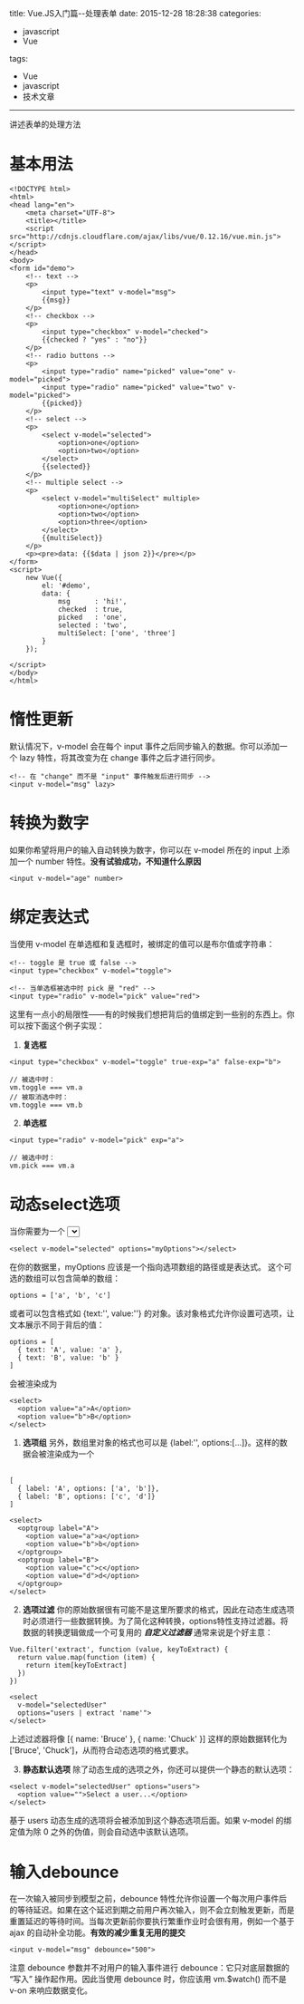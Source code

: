 title: Vue.JS入门篇--处理表单
date: 2015-12-28 18:28:38
categories: 
-	javascript
-	Vue

tags: 
-	Vue
-	javascript
-	技术文章

---

讲述表单的处理方法

<!--more-->

# 基本用法
```
<!DOCTYPE html>
<html>
<head lang="en">
    <meta charset="UTF-8">
    <title></title>
    <script src="http://cdnjs.cloudflare.com/ajax/libs/vue/0.12.16/vue.min.js"></script>
</head>
<body>
<form id="demo">
    <!-- text -->
    <p>
        <input type="text" v-model="msg">
        {{msg}}
    </p>
    <!-- checkbox -->
    <p>
        <input type="checkbox" v-model="checked">
        {{checked ? "yes" : "no"}}
    </p>
    <!-- radio buttons -->
    <p>
        <input type="radio" name="picked" value="one" v-model="picked">
        <input type="radio" name="picked" value="two" v-model="picked">
        {{picked}}
    </p>
    <!-- select -->
    <p>
        <select v-model="selected">
            <option>one</option>
            <option>two</option>
        </select>
        {{selected}}
    </p>
    <!-- multiple select -->
    <p>
        <select v-model="multiSelect" multiple>
            <option>one</option>
            <option>two</option>
            <option>three</option>
        </select>
        {{multiSelect}}
    </p>
    <p><pre>data: {{$data | json 2}}</pre></p>
</form>
<script>
    new Vue({
        el: '#demo',
        data: {
            msg      : 'hi!',
            checked  : true,
            picked   : 'one',
            selected : 'two',
            multiSelect: ['one', 'three']
        }
    });

</script>
</body>
</html>
```
# 惰性更新
默认情况下，v-model 会在每个 input 事件之后同步输入的数据。你可以添加一个 lazy 特性，将其改变为在 change 事件之后才进行同步。
```
<!-- 在 "change" 而不是 "input" 事件触发后进行同步 -->
<input v-model="msg" lazy>
```
# 转换为数字
如果你希望将用户的输入自动转换为数字，你可以在 v-model 所在的 input 上添加一个 number 特性。**没有试验成功，不知道什么原因**
```
<input v-model="age" number>
```

# 绑定表达式
当使用 v-model 在单选框和复选框时，被绑定的值可以是布尔值或字符串：
```
<!-- toggle 是 true 或 false -->
<input type="checkbox" v-model="toggle">

<!-- 当单选框被选中时 pick 是 "red" -->
<input type="radio" v-model="pick" value="red">
```
这里有一点小的局限性——有的时候我们想把背后的值绑定到一些别的东西上。你可以按下面这个例子实现：
1. **复选框**
```
<input type="checkbox" v-model="toggle" true-exp="a" false-exp="b">
```
```
// 被选中时：
vm.toggle === vm.a
// 被取消选中时：
vm.toggle === vm.b
```
2. **单选框**
```
<input type="radio" v-model="pick" exp="a">
```
```
// 被选中时：
vm.pick === vm.a
```

# 动态select选项
当你需要为一个 <select> 元素动态渲染列表选项时，推荐将 options 特性和 v-model 指令配合使用，这样当选项动态改变时，v-model 会正确地同步：
```
<select v-model="selected" options="myOptions"></select>
```
在你的数据里，myOptions 应该是一个指向选项数组的路径或是表达式。
这个可选的数组可以包含简单的数组：
```
options = ['a', 'b', 'c']
```
或者可以包含格式如 {text:'', value:''} 的对象。该对象格式允许你设置可选项，让文本展示不同于背后的值：
```
options = [
  { text: 'A', value: 'a' },
  { text: 'B', value: 'b' }
]
```
会被渲染成为
```
<select>
  <option value="a">A</option>
  <option value="b">B</option>
</select>
```
1. **选项组**
另外，数组里对象的格式也可以是 {label:'', options:[...]}。这样的数据会被渲染成为一个 <optgroup>：
```
[
  { label: 'A', options: ['a', 'b']},
  { label: 'B', options: ['c', 'd']}
]
```
```
<select>
  <optgroup label="A">
    <option value="a">a</option>
    <option value="b">b</option>
  </optgroup>
  <optgroup label="B">
    <option value="c">c</option>
    <option value="d">d</option>
  </optgroup>
</select>
```

2. **选项过滤**
你的原始数据很有可能不是这里所要求的格式，因此在动态生成选项时必须进行一些数据转换。为了简化这种转换，options特性支持过滤器。将数据的转换逻辑做成一个可复用的 ***自定义过滤器*** 通常来说是个好主意：
```
Vue.filter('extract', function (value, keyToExtract) {
  return value.map(function (item) {
    return item[keyToExtract]
  })
})
```
```
<select
  v-model="selectedUser"
  options="users | extract 'name'">
</select>
```
上述过滤器将像 [{ name: 'Bruce' }, { name: 'Chuck' }] 这样的原始数据转化为 ['Bruce', 'Chuck']，从而符合动态选项的格式要求。

3. **静态默认选项**
除了动态生成的选项之外，你还可以提供一个静态的默认选项：
```
<select v-model="selectedUser" options="users">
  <option value="">Select a user...</option>
</select>
```
基于 users 动态生成的选项将会被添加到这个静态选项后面。如果 v-model 的绑定值为除 0 之外的伪值，则会自动选中该默认选项。

# 输入debounce 
在一次输入被同步到模型之前，debounce 特性允许你设置一个每次用户事件后的等待延迟。如果在这个延迟到期之前用户再次输入，则不会立刻触发更新，而是重置延迟的等待时间。当每次更新前你要执行繁重作业时会很有用，例如一个基于 ajax 的自动补全功能。**有效的减少重复无用的提交**
```
<input v-model="msg" debounce="500">
```
注意 debounce 参数并不对用户的输入事件进行 debounce：它只对底层数据的 “写入” 操作起作用。因此当使用 debounce 时，你应该用 vm.$watch() 而不是 v-on 来响应数据变化。
